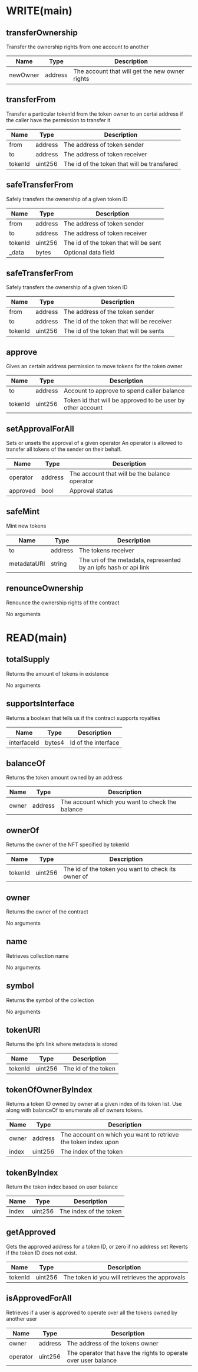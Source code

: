 # WRITE(main)

## transferOwnership
Transfer the ownership rights from one account to another

|Name|Type|Description|
|--- |---|---|
|newOwner|address|The account that will get the new owner rights|

## transferFrom
Transfer a particular tokenId from the token owner to an certai address if the caller have the permission to transfer it

|Name|Type|Description|
|--- |---|---|
|from|address|The address of token sender|
|to|address|The address of token receiver|
|tokenId|uint256|The id of the token that will be transfered|


## safeTransferFrom
Safely transfers the ownership of a given token ID

|Name|Type|Description|
|--- |---|---|
|from|address|The address of token sender|
|to|address|The address of token receiver|
|tokenId|uint256|The id of the token that will be sent|
|_data|bytes|Optional data field|

## safeTransferFrom
Safely transfers the ownership of a given token ID

|Name|Type|Description|
|--- |---|---|
|from|address|The address of the token sender|
|to|address|The id of the token that will be receiver|
|tokenId|uint256|The id of the token that will be sents|

## approve
Gives an certain address permission to move tokens for the token owner

|Name|Type|Description|
|--- |---|---|
|to|address|Account to approve to spend caller balance|
|tokenId|uint256|Token id that will be approved to be user by other account|


## setApprovalForAll

Sets or unsets the approval of a given operator An operator is allowed to transfer all tokens of the sender on their behalf.

|Name|Type|Description|
|--- |---|---|
|operator|address|The account that will be the balance operator|
|approved|bool|Approval status|


## safeMint
Mint new tokens

|Name|Type|Description|
|--- |---|---|
|to|address|The tokens receiver|
|metadataURI|string|The uri of the metadata, represented by an ipfs hash or api link|

## renounceOwnership
Renounce the ownership rights of the contract

No arguments



# READ(main)

## totalSupply
Returns the amount of tokens in existence

No arguments

## supportsInterface
Returns a boolean that tells us if the contract supports royalties

|Name|Type|Description|
|--- |---|---|
|interfaceId|bytes4|Id of the interface|

## balanceOf
Returns the token amount owned by an address

|Name|Type|Description|
|--- |---|---|
|owner|address|The account which you want to check the balance|

## ownerOf
Returns the owner of the NFT specified by tokenId

|Name|Type|Description|
|--- |---|---|
|tokenId|uint256|The id of the token you want to check its owner of|

## owner
Returns the owner of the contract

No arguments

## name
Retrieves collection name

No arguments

## symbol
Returns the symbol of the collection

No arguments

## tokenURI
Returns the ipfs link where metadata is stored

|Name|Type|Description|
|--- |---|---|
|tokenId|uint256|The id of the token|

## tokenOfOwnerByIndex
Returns a token ID owned by owner at a given index of its token list. Use along with balanceOf to enumerate all of owners tokens.

|Name|Type|Description|
|--- |---|---|
|owner|address|The account on which you want to retrieve the token index upon|
|index|uint256|The index of the token|

## tokenByIndex
Return the token index based on user balance

|Name|Type|Description|
|--- |---|---|
|index|uint256|The index of the token|


## getApproved
Gets the approved address for a token ID, or zero if no address set Reverts if the token ID does not exist.

|Name|Type|Description|
|--- |---|---|
|tokenId|uint256|The token id you will retrieves the approvals|

## isApprovedForAll
Retrieves if a user is approved to operate over all the tokens owned by another user

|Name|Type|Description|
|--- |---|---|
|owner|address|The address of the tokens owner|
|operator|uint256|The operator that have the rights to operate over user balance|




